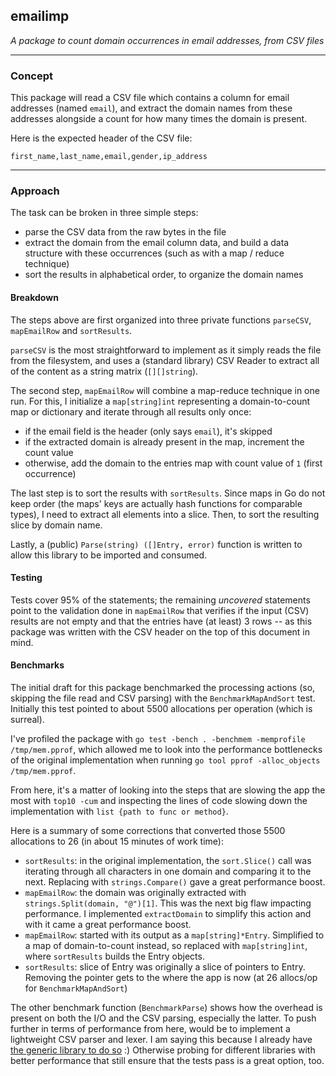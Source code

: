 ## emailimp

*A package to count domain occurrences in email addresses, from CSV files*

_________

### Concept

This package will read a CSV file which contains a column for email addresses (named `email`), and extract the domain names from these addresses alongside a count for how many times the domain is present.

Here is the expected header of the CSV file:

```
first_name,last_name,email,gender,ip_address
```

________

### Approach

The task can be broken in three simple steps:
- parse the CSV data from the raw bytes in the file
- extract the domain from the email column data, and build a data structure with these occurrences (such as with a map / reduce technique)
- sort the results in alphabetical order, to organize the domain names

#### Breakdown

The steps above are first organized into three private functions `parseCSV`, `mapEmailRow` and `sortResults`.

`parseCSV` is the most straightforward to implement as it simply reads the file from the filesystem, and uses a (standard library) CSV Reader to extract all of the content as a string matrix (`[][]string`).

The second step, `mapEmailRow` will combine a map-reduce technique in one run. For this, I initialize a `map[string]int` representing a domain-to-count map or dictionary and iterate through all results only once:
- if the email field is the header (only says `email`), it's skipped
- if the extracted domain is already present in the map, increment the count value
- otherwise, add the domain to the entries map with count value of `1` (first occurrence)

The last step is to sort the results with `sortResults`. Since maps in Go do not keep order (the maps' keys are actually hash functions for comparable types), I need to extract all elements into a slice. Then, to sort the resulting slice by domain name.

Lastly, a (public) `Parse(string) ([]Entry, error)` function is written to allow this library to be imported and consumed.

#### Testing

Tests cover 95% of the statements; the remaining *uncovered* statements point to the validation done in `mapEmailRow` that verifies if the input (CSV) results are not empty and that the entries have (at least) 3 rows -- as this package was written with the CSV header on the top of this document in mind.

#### Benchmarks

The initial draft for this package benchmarked the processing actions (so, skipping the file read and CSV parsing) with the `BenchmarkMapAndSort` test. Initially this test pointed to about 5500 allocations per operation (which is surreal). 

I've profiled the package with `go test -bench . -benchmem -memprofile /tmp/mem.pprof`, which allowed me to look into the performance bottlenecks of the original implementation when running `go tool pprof -alloc_objects /tmp/mem.pprof`.

From here, it's a matter of looking into the steps that are slowing the app the most with `top10 -cum` and inspecting the lines of code slowing down the implementation with `list {path to func or method}`.

Here is a summary of some corrections that converted those 5500 allocations to 26 (in about 15 minutes of work time):

- `sortResults`: in the original implementation, the `sort.Slice()` call was iterating through all characters in one domain and comparing it to the next. Replacing with `strings.Compare()` gave a great performance boost.
- `mapEmailRow`: the domain was originally extracted with `strings.Split(domain, "@")[1]`. This was the next big flaw impacting performance. I implemented `extractDomain` to simplify this action and with it came a great performance boost.
- `mapEmailRow`: started with its output as a `map[string]*Entry`. Simplified to a map of domain-to-count instead, so replaced with `map[string]int`, where `sortResults` builds the Entry objects.
- `sortResults`: slice of Entry was originally a slice of pointers to Entry. Removing the pointer gets to the where the app is now (at 26 allocs/op for `BenchmarkMapAndSort`)

The other benchmark function (`BenchmarkParse`) shows how the overhead is present on both the I/O and the CSV parsing, especially the latter. To push further in terms of performance from here, would be to implement a lightweight CSV parser and lexer. I am saying this because I already have [the generic library to do so](https://github.com/zalgonoise/lex) :) Otherwise probing for different libraries with better performance that still ensure that the tests pass is a great option, too.

